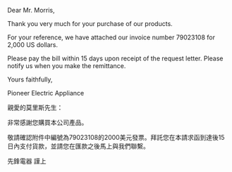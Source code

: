 Dear Mr. Morris,

Thank you very much for your purchase of our products.

For your reference, we have attached our invoice number 79023108 for
2,000 US dollars.

Please pay the bill within 15 days upon receipt of the request letter.
Please notify us when you make the remittance.

Yours faithfully,

Pioneer Electric Appliance

親愛的莫里斯先生：

非常感謝您購買本公司產品。

敬請確認附件中編號為79023108的2000美元發票。拜託您在本請求函到達後15日內支付貨款，並請您在匯款之後馬上與我們聯繫。

先鋒電器 謹上
